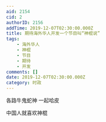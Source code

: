 ```yaml
---
aid: 2154
cid: 2
authorID: 2156
addTime: 2019-12-07T02:30:00.000Z
title: 期待海外华人开发一个节目叫“神棍说”
tags:
    - 海外华人
    - 神棍
    - 节目
    - 期待
    - 开发
comments: []
date: 2019-12-07T02:30:00.000Z
category: 时政
---
```


各路牛鬼蛇神 一起哈皮

中国人就喜欢神棍
